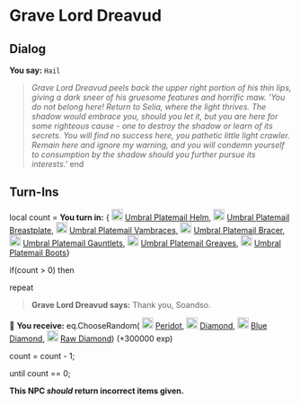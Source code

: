 # Grave Lord Dreavud

## Dialog

**You say:** `Hail`



>*Grave Lord Dreavud peels back the upper right portion of his thin lips, giving a dark sneer of his gruesome features and horrific maw. 'You do not belong here! Return to Selia, where the light thrives. The shadow would embrace you, should you let it, but you are here for some righteous cause - one to destroy the shadow or learn of its secrets. You will find no success here, you pathetic little light crawler. Remain here and ignore my warning, and you will condemn yourself to consumption by the shadow should you further pursue its interests.'*
end

## Turn-Ins



local count =  **You turn in:**  { <img style="background:url(/static/icons/blank_slot.gif);width:20px;height:20px;" src="/static/icons/item_746.png" alt="" /> <a
                                href="/item/4841" data-url="4841" class="tooltip-link link">Umbral Platemail Helm</a>,  <img style="background:url(/static/icons/blank_slot.gif);width:20px;height:20px;" src="/static/icons/item_624.png" alt="" /> <a
                                href="/item/4842" data-url="4842" class="tooltip-link link">Umbral Platemail Breastplate</a>,  <img style="background:url(/static/icons/blank_slot.gif);width:20px;height:20px;" src="/static/icons/item_622.png" alt="" /> <a
                                href="/item/4843" data-url="4843" class="tooltip-link link">Umbral Platemail Vambraces</a>,  <img style="background:url(/static/icons/blank_slot.gif);width:20px;height:20px;" src="/static/icons/item_516.png" alt="" /> <a
                                href="/item/4844" data-url="4844" class="tooltip-link link">Umbral Platemail Bracer</a>,  <img style="background:url(/static/icons/blank_slot.gif);width:20px;height:20px;" src="/static/icons/item_531.png" alt="" /> <a
                                href="/item/4845" data-url="4845" class="tooltip-link link">Umbral Platemail Gauntlets</a>,  <img style="background:url(/static/icons/blank_slot.gif);width:20px;height:20px;" src="/static/icons/item_540.png" alt="" /> <a
                                href="/item/4846" data-url="4846" class="tooltip-link link">Umbral Platemail Greaves</a>,  <img style="background:url(/static/icons/blank_slot.gif);width:20px;height:20px;" src="/static/icons/item_524.png" alt="" /> <a
                                href="/item/4847" data-url="4847" class="tooltip-link link">Umbral Platemail Boots</a>}

if(count > 0) then


repeat



>**Grave Lord Dreavud says:** Thank you, Soandso.



 &#127873; **You receive:** eq.ChooseRandom( <img style="background:url(/static/icons/blank_slot.gif);width:20px;height:20px;" src="/static/icons/item_957.png" alt="" /> <a
                                href="/item/10028" data-url="10028" class="tooltip-link link">Peridot</a>,  <img style="background:url(/static/icons/blank_slot.gif);width:20px;height:20px;" src="/static/icons/item_966.png" alt="" /> <a
                                href="/item/10037" data-url="10037" class="tooltip-link link">Diamond</a>,  <img style="background:url(/static/icons/blank_slot.gif);width:20px;height:20px;" src="/static/icons/item_966.png" alt="" /> <a
                                href="/item/22503" data-url="22503" class="tooltip-link link">Blue Diamond</a>,  <img style="background:url(/static/icons/blank_slot.gif);width:20px;height:20px;" src="/static/icons/item_966.png" alt="" /> <a
                                href="/item/15981" data-url="15981" class="tooltip-link link">Raw Diamond</a>) (+300000 exp)

 



count = count - 1;


until count == 0;

**This NPC *should* return incorrect items given.**





